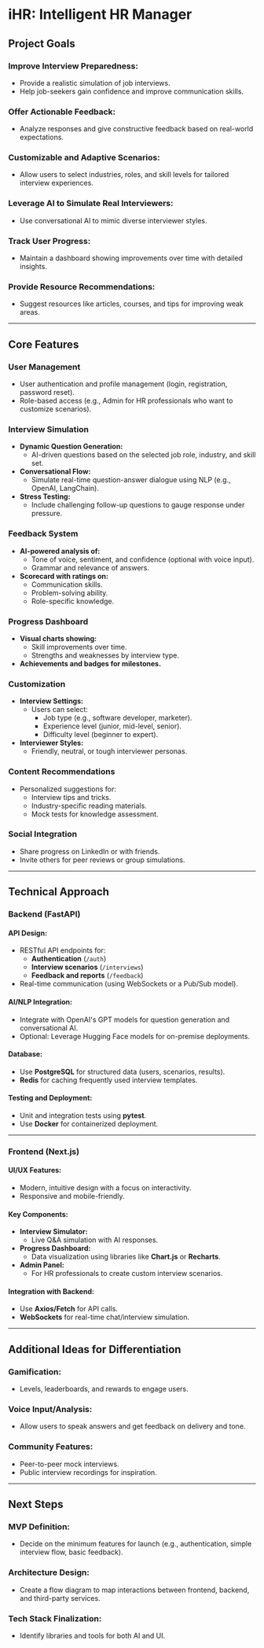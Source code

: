 # iHR: Intelligent HR Manager

## Project Goals

### Improve Interview Preparedness:
- Provide a realistic simulation of job interviews.
- Help job-seekers gain confidence and improve communication skills.

### Offer Actionable Feedback:
- Analyze responses and give constructive feedback based on real-world expectations.

### Customizable and Adaptive Scenarios:
- Allow users to select industries, roles, and skill levels for tailored interview experiences.

### Leverage AI to Simulate Real Interviewers:
- Use conversational AI to mimic diverse interviewer styles.

### Track User Progress:
- Maintain a dashboard showing improvements over time with detailed insights.

### Provide Resource Recommendations:
- Suggest resources like articles, courses, and tips for improving weak areas.

---

## Core Features

### User Management
- User authentication and profile management (login, registration, password reset).
- Role-based access (e.g., Admin for HR professionals who want to customize scenarios).

### Interview Simulation
- **Dynamic Question Generation:**
  - AI-driven questions based on the selected job role, industry, and skill set.
- **Conversational Flow:**
  - Simulate real-time question-answer dialogue using NLP (e.g., OpenAI, LangChain).
- **Stress Testing:**
  - Include challenging follow-up questions to gauge response under pressure.

### Feedback System
- **AI-powered analysis of:**
  - Tone of voice, sentiment, and confidence (optional with voice input).
  - Grammar and relevance of answers.
- **Scorecard with ratings on:**
  - Communication skills.
  - Problem-solving ability.
  - Role-specific knowledge.

### Progress Dashboard
- **Visual charts showing:**
  - Skill improvements over time.
  - Strengths and weaknesses by interview type.
- **Achievements and badges for milestones.**

### Customization
- **Interview Settings:**
  - Users can select:
    - Job type (e.g., software developer, marketer).
    - Experience level (junior, mid-level, senior).
    - Difficulty level (beginner to expert).
- **Interviewer Styles:**
  - Friendly, neutral, or tough interviewer personas.

### Content Recommendations
- Personalized suggestions for:
  - Interview tips and tricks.
  - Industry-specific reading materials.
  - Mock tests for knowledge assessment.

### Social Integration
- Share progress on LinkedIn or with friends.
- Invite others for peer reviews or group simulations.

---

## Technical Approach

### Backend (FastAPI)

#### API Design:
- RESTful API endpoints for:
  - **Authentication** (`/auth`)
  - **Interview scenarios** (`/interviews`)
  - **Feedback and reports** (`/feedback`)
- Real-time communication (using WebSockets or a Pub/Sub model).

#### AI/NLP Integration:
- Integrate with OpenAI's GPT models for question generation and conversational AI.
- Optional: Leverage Hugging Face models for on-premise deployments.

#### Database:
- Use **PostgreSQL** for structured data (users, scenarios, results).
- **Redis** for caching frequently used interview templates.

#### Testing and Deployment:
- Unit and integration tests using **pytest**.
- Use **Docker** for containerized deployment.

---

### Frontend (Next.js)

#### UI/UX Features:
- Modern, intuitive design with a focus on interactivity.
- Responsive and mobile-friendly.

#### Key Components:
- **Interview Simulator:**
  - Live Q&A simulation with AI responses.
- **Progress Dashboard:**
  - Data visualization using libraries like **Chart.js** or **Recharts**.
- **Admin Panel:**
  - For HR professionals to create custom interview scenarios.

#### Integration with Backend:
- Use **Axios/Fetch** for API calls.
- **WebSockets** for real-time chat/interview simulation.

---

## Additional Ideas for Differentiation

### Gamification:
- Levels, leaderboards, and rewards to engage users.

### Voice Input/Analysis:
- Allow users to speak answers and get feedback on delivery and tone.

### Community Features:
- Peer-to-peer mock interviews.
- Public interview recordings for inspiration.

---

## Next Steps

### MVP Definition:
- Decide on the minimum features for launch (e.g., authentication, simple interview flow, basic feedback).

### Architecture Design:
- Create a flow diagram to map interactions between frontend, backend, and third-party services.

### Tech Stack Finalization:
- Identify libraries and tools for both AI and UI.
